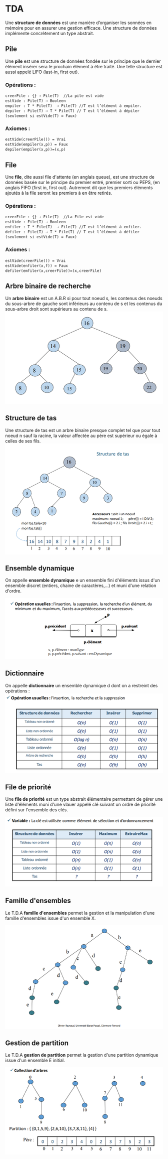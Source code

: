 # TDA

Une **structure de données** est une manière d’organiser les sonnées en mémoire pour en assurer une gestion efficace. Une structure de données implémente concrètement un type abstrait. 

## Pile
Une **pile** est une structure de données fondée sur le principe que le dernier élément insérer sera le prochain élément à être traité. Une telle structure est aussi appelé LIFO (last-in, first out).
### Opérations : 
	creerPile : {} → Pile(T)  //La pile est vide
	estVide : Pile(T) → Booleen
	empiler : T * Pile(T)  → Pile(T) //T est l’élément à empiler. 
	depiler : Pile(T) → T * Pile(T) // T est l’élément à dépiler (seulement si estVide(T) = Faux)
### Axiomes : 
	estVide(creerPile()) = Vrai
	estVide(empiler(x,p)) = Faux
	depiler(empiler(x,p))=(x,p)

 
## File
Une	**file**, dite	aussi file d'attente	(en	anglais	queue),	est	une	structure	de données basée	sur	le	principe	du	premier	entré,	 premier	sorti	ou	PEPS,	(en	anglais	FIFO	(first	in,	first	out).	Autrement	 dit	que	les	premiers éléments ajoutés	à	la file	seront	les	premiers	à	en	être	retirés.
### Opérations : 
	creerFile : {} → File(T)  //La File est vide
	estVide : File(T) → Booleen
	enfiler : T * File(T)  → File(T) //T est l’élément à enfiler. 
	defiler : File(T) → T * File(T) // T est l’élément à défiler (seulement si estVide(T) = Faux)
### Axiomes : 
	estVide(creerFile()) = Vrai
	estVide(enfiler(x,f)) = Faux
	defiler(emfiler(x,creerFile))=(x,creerFile)
## Arbre binaire de recherche
Un **arbre binaire** est un A.B.R si pour tout noeud s, les contenus des noeuds du sous-arbre de gauche sont inférieurs au contenu de s et les contenus du sous-arbre droit sont supérieurs au contenu de s.
![](image/ABR.PNG)
## Structure de tas
Une structure de tas est un arbre binaire presque complet tel que pour tout noeud n sauf la racine, la valeur affectée au père est supérieur ou égale à celles de ses fils. 
![](image/tas.PNG)
## Ensemble dynamique
On appelle **ensemble dynamique** e un ensemble fini d'éléments issus d'un ensemble discret (entiers, chaine de caractères,...) et muni d'une relation d'ordre. 

![](image/ensemble_dynamique.PNG)
## Dictionnaire
On appelle **dictionnaire** un ensemble dynamique d dont on a restreint des opérations : 
![](image/dic.PNG)

## File de priorité
Une **file de priorité** est un type abstrait élémentaire permettant de gérer une liste d'éléments muni d'une vlauer appelé clé suivant un ordre de priorité défini sur l'ensemble des clés.

![](image/file_prio.PNG)

## Famille d'ensembles
Le T.D.A **famille d'ensembles** permet la gestion et la manipulation d'une famille d'ensembles issue d'un ensemble X.

![](image/famille_ensemble.PNG)

## Gestion de partition
Le T.D.A **gestion de partition** permet la gestion d'une partition dynamique issue d'un ensemble E initial.

![](image/gestion_partition.PNG)
